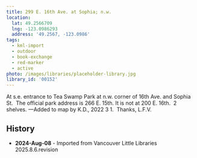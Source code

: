 ```yaml
---
title: 299 E. 16th Ave. at Sophia; n.w.
location:
  lat: 49.2566709
  lng: -123.0986293
  address: '49.2567, -123.0986'
tags:
  - kml-import
  - outdoor
  - book-exchange
  - red-marker
  - active
photo: /images/libraries/placeholder-library.jpg
library_id: '00152'
---
```

At s.e. entrance to Tea Swamp Park at 
n.w. corner of 16th Ave. and Sophia St. 
The official park address is 266 E. 15th. 
It is not at 200 E. 16th.  2 shelves.
—Added to map by K.D., 2022 3 1.  
Thanks, L.F.V.  

## History
- **2024-Aug-08** - Imported from Vancouver Little Libraries 2025.8.6.revision
